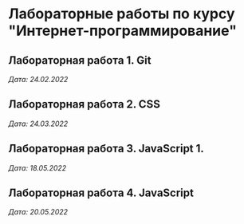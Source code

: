 # Лабораторные работы по курсу "Интернет-программирование"

## Лабораторная работа 1. Git

*Дата: 24.02.2022*

## Лабораторная работа 2. CSS

*Дата: 24.03.2022*

## Лабораторная работа 3. JavaScript 1.

*Дата: 18.05.2022*

## Лабораторная работа 4. JavaScript 

*Дата: 20.05.2022*

